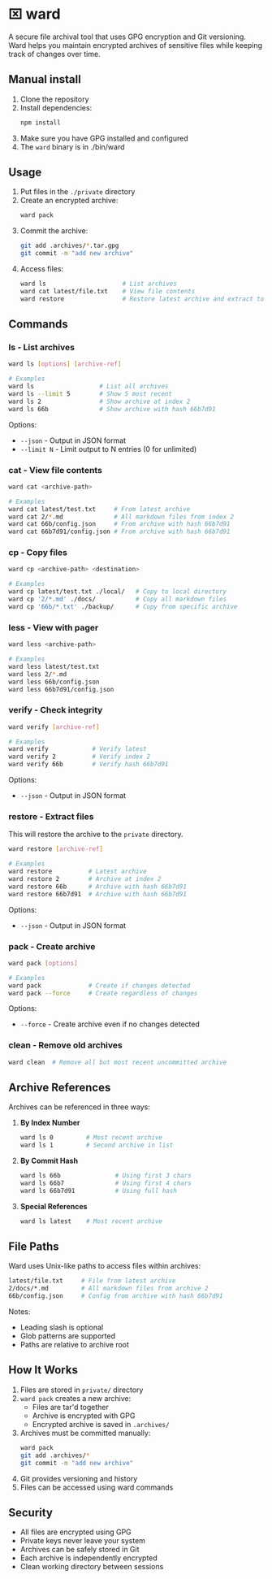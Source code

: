 # ⌧ ward

A secure file archival tool that uses GPG encryption and Git versioning. Ward helps you maintain encrypted archives of sensitive files while keeping track of changes over time.

## Manual install 

1. Clone the repository
2. Install dependencies:
   ```bash
   npm install
   ```
3. Make sure you have GPG installed and configured
4. The `ward` binary is in ./bin/ward

## Usage 

1. Put files in the `./private` directory
2. Create an encrypted archive:
   ```bash
   ward pack
   ```
3. Commit the archive:
   ```bash
   git add .archives/*.tar.gpg
   git commit -m "add new archive"
   ```
4. Access files:
   ```bash
   ward ls                     # List archives
   ward cat latest/file.txt    # View file contents
   ward restore                # Restore latest archive and extract to ./private
   ```

## Commands

### ls - List archives
```bash
ward ls [options] [archive-ref]

# Examples
ward ls                  # List all archives
ward ls --limit 5        # Show 5 most recent
ward ls 2                # Show archive at index 2
ward ls 66b              # Show archive with hash 66b7d91
```

Options:
- `--json` - Output in JSON format
- `--limit N` - Limit output to N entries (0 for unlimited)

### cat - View file contents
```bash
ward cat <archive-path>

# Examples
ward cat latest/test.txt     # From latest archive
ward cat 2/*.md              # All markdown files from index 2
ward cat 66b/config.json     # From archive with hash 66b7d91
ward cat 66b7d91/config.json # From archive with hash 66b7d91
```

### cp - Copy files
```bash
ward cp <archive-path> <destination>

# Examples
ward cp latest/test.txt ./local/   # Copy to local directory
ward cp '2/*.md' ./docs/           # Copy all markdown files
ward cp '66b/*.txt' ./backup/      # Copy from specific archive
```

### less - View with pager
```bash
ward less <archive-path>

# Examples
ward less latest/test.txt
ward less 2/*.md
ward less 66b/config.json
ward less 66b7d91/config.json
```

### verify - Check integrity
```bash
ward verify [archive-ref]

# Examples
ward verify            # Verify latest
ward verify 2          # Verify index 2
ward verify 66b        # Verify hash 66b7d91
```

Options:
- `--json` - Output in JSON format

### restore - Extract files
This will restore the archive to the `private` directory.

```bash
ward restore [archive-ref]

# Examples
ward restore          # Latest archive
ward restore 2        # Archive at index 2
ward restore 66b      # Archive with hash 66b7d91
ward restore 66b7d91  # Archive with hash 66b7d91
```

Options:
- `--json` - Output in JSON format

### pack - Create archive
```bash
ward pack [options]

# Examples
ward pack             # Create if changes detected
ward pack --force     # Create regardless of changes
```

Options:
- `--force` - Create archive even if no changes detected

### clean - Remove old archives
```bash
ward clean  # Remove all but most recent uncommitted archive
```

## Archive References

Archives can be referenced in three ways:

1. **By Index Number**
   ```bash
   ward ls 0         # Most recent archive
   ward ls 1         # Second archive in list
   ```

2. **By Commit Hash**
   ```bash
   ward ls 66b               # Using first 3 chars
   ward ls 66b7              # Using first 4 chars
   ward ls 66b7d91           # Using full hash
   ```

3. **Special References**
   ```bash
   ward ls latest    # Most recent archive
   ```

## File Paths

Ward uses Unix-like paths to access files within archives:

```bash
latest/file.txt     # File from latest archive
2/docs/*.md         # All markdown files from archive 2
66b/config.json     # Config from archive with hash 66b7d91
```

Notes:
- Leading slash is optional
- Glob patterns are supported
- Paths are relative to archive root

## How It Works

1. Files are stored in `private/` directory
2. `ward pack` creates a new archive:
   - Files are tar'd together
   - Archive is encrypted with GPG
   - Encrypted archive is saved in `.archives/`
3. Archives must be committed manually:
   ```bash
   ward pack
   git add .archives/*
   git commit -m "add new archive"
   ```
4. Git provides versioning and history
5. Files can be accessed using ward commands

## Security

- All files are encrypted using GPG
- Private keys never leave your system
- Archives can be safely stored in Git
- Each archive is independently encrypted
- Clean working directory between sessions
